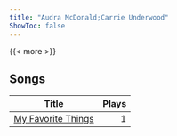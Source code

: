 ```yaml
---
title: "Audra McDonald;Carrie Underwood"
ShowToc: false
---
```


{{< more >}}

## Songs
Title | Plays 
----- | -----: 
[My Favorite Things](/songs/my-favorite-things) | 1

